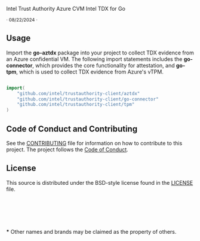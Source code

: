 Intel Trust Authority Azure CVM Intel TDX for Go

<p style="font-size: 0.875em;">· 08/22/2024 ·</p>


## Usage

Import the **go-aztdx** package into your project to collect TDX evidence from an Azure confidential VM. The following import statements includes the **go-connector**, which provides the core functionality for attestation, and **go-tpm**, which is used to collect TDX evidence from Azure's vTPM.

```go

import(
	"github.com/intel/trustauthority-client/aztdx"
	"github.com/intel/trustauthority-client/go-connector"
	"github.com/intel/trustauthority-client/tpm"
)
```


## Code of Conduct and Contributing

See the [CONTRIBUTING](../CONTRIBUTING.md) file for information on how to contribute to this project. The project follows the [ Code of Conduct](../CODE_OF_CONDUCT.md).

## License

This source is distributed under the BSD-style license found in the [LICENSE](../LICENSE)
file.

<br><br>
---
**\*** Other names and brands may be claimed as the property of others.